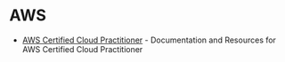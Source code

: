 # AWS

- [AWS Certified Cloud Practitioner](cloud/provider/aws/aws_certified_cloud_practitioner/aws_certified_cloud_practitioner.md) - Documentation and Resources for AWS Certified Cloud Practitioner

